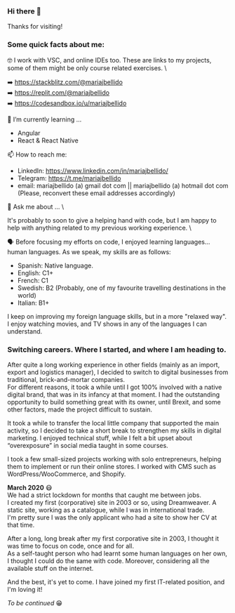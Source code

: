 ### Hi there 👋

Thanks for visiting! 

### Some quick facts about me: 

🤓 I work with VSC, and online IDEs too. These are links to my projects, some of them might be only course related exercises. \

  ➡️  https://stackblitz.com/@mariajbellido \
  ➡️  https://replit.com/@mariajbellido \
  ➡️  https://codesandbox.io/u/mariajbellido

🌱 I’m currently learning ...

  - Angular 
  - React & React Native 

📫 How to reach me: 

  - LinkedIn: https://www.linkedin.com/in/mariajbellido/ 
  - Telegram: https://t.me/mariajbellido
  - email: mariajbellido (a) gmail dot com || mariajbellido (a) hotmail dot com (Please, reconvert these email addresses accordingly)
 
💬 Ask me about ... \

  It's probably to soon to give a helping hand with code, but I am happy to help with anything related to my previous working experience. \
  
  
🗣 Before focusing my efforts on code, I enjoyed learning languages... human languages.  As we speak, my skills are as follows: 

  - Spanish:  Native language. 
  - English:  C1+  
  - French:   C1   
  - Swedish:  B2 (Probably, one of my favourite travelling destinations in the world) 
  - Italian:  B1+ 

I keep on improving my foreign language skills, but in a more "relaxed way". I enjoy watching movies, and TV shows in any of the languages I can understand. 

### Switching careers. Where I started, and where I am heading to. 


After quite a long working experience in other fields (mainly as an import, export and logistics manager), I decided to switch to digital businesses from traditional, brick-and-mortar companies.  \
For different reasons, it took a while until I got 100% involved with a native digital brand, that was in its infancy at that moment.   I had the outstanding opportunity to build something great with its owner, until Brexit, and some other factors, made the project difficult to sustain.

It took a while to transfer the local little company that supported the main activity, so I decided to take a short break to strengthen my skills in digital marketing.   I enjoyed technical stuff, while I felt a bit upset about “overexposure” in social media taught in some courses.  

I took a few small-sized projects working with solo entrepreneurs, helping them to implement or run their online stores.  I worked with CMS such as WordPress/WooCommerce, and Shopify. 

**March 2020** 😷 \
We had a strict lockdown for months that caught me between jobs. \
I created my first (corporative) site in 2003 or so, using Dreamweaver. A static site, working as a catalogue, while I was in international trade.\
I'm pretty sure I was the only applicant who had a site to show her CV at that time.

After a long, long break after my first corporative site in 2003, I thought it was time to focus on code, once and for all. \
As a self-taught person who had learnt some human languages on her own, I thought I could do the same with code.  Moreover, considering all the available stuff on the internet.

And the best, it's yet to come. I have joined my first IT-related position, and I'm loving it! 

*To be continued* 😁 




  

<!--
**mariajbellido/mariajbellido** is a ✨ _special_ ✨ repository because its `README.md` (this file) appears on your GitHub profile.

Here are some ideas to get you started:

- 🔭 I’m currently working on ...
- 🌱 I’m currently learning ...
- 👯 I’m looking to collaborate on ...
- 🤔 I’m looking for help with ...
- 💬 Ask me about ...
- 📫 How to reach me: ...
- 😄 Pronouns: ...
- ⚡ Fun fact: ...
-->
